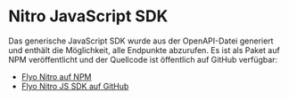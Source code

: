 # Nitro JavaScript SDK

Das generische JavaScript SDK wurde aus der OpenAPI-Datei generiert und enthält die Möglichkeit, alle Endpunkte abzurufen. Es ist als Paket auf NPM veröffentlicht und der Quellcode ist öffentlich auf GitHub verfügbar:

+ [Flyo Nitro auf NPM](https://www.npmjs.com/package/@flyo/nitro-js)
+ [Flyo Nitro JS SDK auf GitHub](https://github.com/flyocloud/nitro-js-sdk)